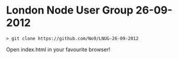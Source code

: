 # London Node User Group 26-09-2012

```
> git clone https://github.com/No9/LNUG-26-09-2012
```
Open index.html in your favourite browser!
